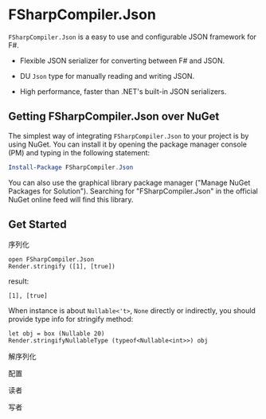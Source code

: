 # FSharpCompiler.Json

`FSharpCompiler.Json` is a easy to use and configurable JSON framework for F#.

- Flexible JSON serializer for converting between F# and JSON.

- DU `Json` type for manually reading and writing JSON.

- High performance, faster than .NET's built-in JSON serializers.

## Getting FSharpCompiler.Json over NuGet

The simplest way of integrating `FSharpCompiler.Json` to your project is by using NuGet. You can install it by opening the package manager console (PM) and typing in the following statement:

```powershell
Install-Package FSharpCompiler.Json
```

You can also use the graphical library package manager ("Manage NuGet Packages for Solution"). Searching for "FSharpCompiler.Json" in the official NuGet online feed will find this library.

## Get Started

序列化

```
open FSharpCompiler.Json
Render.stringify ([1], [true])
```

result:

```
[1], [true]
```

When instance is about `Nullable<'t>`, `None` directly or indirectly, you should provide type info for stringify method:

```
let obj = box (Nullable 20)
Render.stringifyNullableType (typeof<Nullable<int>>) obj
```

解序列化

配置

读者

写者




